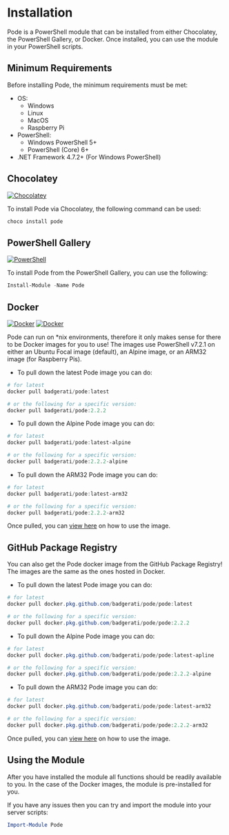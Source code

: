 # Installation

Pode is a PowerShell module that can be installed from either Chocolatey, the PowerShell Gallery, or Docker. Once installed, you can use the module in your PowerShell scripts.

## Minimum Requirements

Before installing Pode, the minimum requirements must be met:

* OS:
    * Windows
    * Linux
    * MacOS
    * Raspberry Pi
* PowerShell:
    * Windows PowerShell 5+
    * PowerShell (Core) 6+
* .NET Framework 4.7.2+ (For Windows PowerShell)

## Chocolatey

[![Chocolatey](https://img.shields.io/chocolatey/dt/pode.svg?label=Downloads&colorB=a1301c)](https://chocolatey.org/packages/pode)

To install Pode via Chocolatey, the following command can be used:

```powershell
choco install pode
```

## PowerShell Gallery

[![PowerShell](https://img.shields.io/powershellgallery/dt/pode.svg?label=Downloads&colorB=085298)](https://www.powershellgallery.com/packages/Pode)

To install Pode from the PowerShell Gallery, you can use the following:

```powershell
Install-Module -Name Pode
```

## Docker

[![Docker](https://img.shields.io/docker/stars/badgerati/pode.svg?label=Stars)](https://hub.docker.com/r/badgerati/pode/)
[![Docker](https://img.shields.io/docker/pulls/badgerati/pode.svg?label=Pulls)](https://hub.docker.com/r/badgerati/pode/)

Pode can run on *nix environments, therefore it only makes sense for there to be Docker images for you to use! The images use PowerShell v7.2.1 on either an Ubuntu Focal image (default), an Alpine image, or an ARM32 image (for Raspberry Pis).

* To pull down the latest Pode image you can do:

```powershell
# for latest
docker pull badgerati/pode:latest

# or the following for a specific version:
docker pull badgerati/pode:2.2.2
```

* To pull down the Alpine Pode image you can do:

```powershell
# for latest
docker pull badgerati/pode:latest-alpine

# or the following for a specific version:
docker pull badgerati/pode:2.2.2-alpine
```

* To pull down the ARM32 Pode image you can do:

```powershell
# for latest
docker pull badgerati/pode:latest-arm32

# or the following for a specific version:
docker pull badgerati/pode:2.2.2-arm32
```

Once pulled, you can [view here](../../Hosting/Docker) on how to use the image.

## GitHub Package Registry

You can also get the Pode docker image from the GitHub Package Registry! The images are the same as the ones hosted in Docker.

* To pull down the latest Pode image you can do:

```powershell
# for latest
docker pull docker.pkg.github.com/badgerati/pode/pode:latest

# or the following for a specific version:
docker pull docker.pkg.github.com/badgerati/pode/pode:2.2.2
```

* To pull down the Alpine Pode image you can do:

```powershell
# for latest
docker pull docker.pkg.github.com/badgerati/pode/pode:latest-apline

# or the following for a specific version:
docker pull docker.pkg.github.com/badgerati/pode/pode:2.2.2-alpine
```

* To pull down the ARM32 Pode image you can do:

```powershell
# for latest
docker pull docker.pkg.github.com/badgerati/pode/pode:latest-arm32

# or the following for a specific version:
docker pull docker.pkg.github.com/badgerati/pode/pode:2.2.2-arm32
```

Once pulled, you can [view here](../../Hosting/Docker) on how to use the image.

## Using the Module

After you have installed the module all functions should be readily available to you. In the case of the Docker images, the module is pre-installed for you.

If you have any issues then you can try and import the module into your server scripts:

```powershell
Import-Module Pode
```
